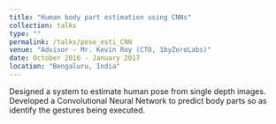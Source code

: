 ```yaml
---
title: "Human body part estimation using CNNs"
collection: talks
type: ""
permalink: /talks/pose_esti_CNN
venue: "Advisor - Mr. Kevin Roy (CTO, 1byZeroLabs)"
date: October 2016 - January 2017
location: "Bengaluru, India"
---
```


Designed a system to estimate human pose from single depth images. Developed a Convolutional Neural Network to predict body parts so as identify the gestures being executed.